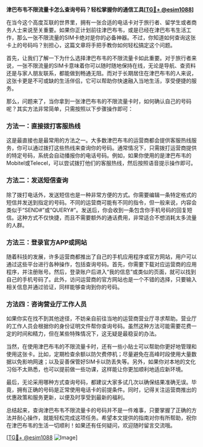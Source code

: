 **津巴布韦不限流量卡怎么查询号码？轻松掌握你的通信工具[[TG💪+ @esim1088](https://t.me/s/esim1088)]**

在当今这个高度互联的世界里，拥有一张合适的电话卡对于旅行者、留学生或者商务人士来说至关重要。如果你正计划前往津巴布韦，或是已经在津巴布韦生活工作，那么一张不限流量的SIM卡绝对是你的必备神器。不过，你知道如何查询这张卡上的号码吗？别担心，这篇文章将手把手教你如何轻松搞定这个问题。

首先，让我们了解一下为什么选择津巴布韦的不限流量卡如此重要。对于旅行者来说，一张不限流量的SIM卡意味着你可以随时随地保持在线，无论是导航、查资料还是与家人朋友联系，都能做到畅通无阻。而对于长期居住在津巴布韦的人来说，这张卡更是不可或缺的生活伴侣，它可以帮助你快速融入当地生活，享受便捷的服务。

那么，问题来了，当你拿到一张津巴布韦的不限流量卡时，如何确认自己的号码呢？其实方法非常简单，只需按照以下步骤操作即可：

### 方法一：直接拨打客服热线

这是最直接也是最常用的方法之一。大多数津巴布韦的运营商都会提供客服热线服务，你可以通过拨打这些热线来查询你的号码。通常情况下，只需拨打运营商提供的特定号码，系统会自动播报你的电话号码。例如，如果你使用的是津巴布韦的Mobitel或Telecel，可以尝试拨打他们的客服热线，然后按照语音提示操作即可。

### 方法二：发送短信查询

除了拨打电话外，发送短信也是一种非常方便的方式。你需要编辑一条特定格式的短信并发送到指定的号码。不同的运营商可能有不同的指令，但一般来说，内容会类似于“SEND#”或“QUERY#”。发送后，你会收到一条包含你手机号码的回复短信。这种方式不仅快捷，而且不需要额外的通话费用，非常适合不想消耗太多流量的人群。

### 方法三：登录官方APP或网站

随着科技的发展，许多运营商都推出了自己的手机应用程序或官方网站，用户可以通过这些平台进行各种操作，包括查询号码。首先，你需要下载对应运营商的应用程序，并注册账号。然后，登录账户后进入“我的信息”或类似的页面，就可以找到自己的手机号码了。此外，访问运营商的官方网站也是一个不错的选择，只要输入相关信息并通过验证，同样能够查询到你的号码。

### 方法四：咨询营业厅工作人员

如果你实在找不到其他途径，不妨亲自前往当地的运营商营业厅寻求帮助。营业厅的工作人员会根据你的身份证明文件帮你查询号码。虽然这种方法可能需要花费一定的时间和精力，但在某些特殊情况下，这无疑是最稳妥的办法。

当然，在使用津巴布韦的不限流量卡时，还有一些小贴士可以帮助你更好地管理和使用这张卡。比如，定期检查余额以防欠费停机；尽量避免在高峰时段使用大量数据以免影响网速；以及妥善保管好SIM卡以防丢失等。另外，如果你对本地的文化习俗不太熟悉，也可以提前做一些功课，这样能让你更加顺利地适应新环境。

最后，无论采用哪种方式查询号码，都建议大家多试几次以确保结果准确无误。毕竟，拥有正确的号码是正常使用电话卡的前提条件。同时，记得关注运营商推出的优惠政策和服务更新，以便及时享受到最新的福利。

总结起来，查询津巴布韦不限流量卡的号码并不是一件难事，只要掌握了正确的方法并耐心操作，就能轻松完成这项任务。希望本文提供的指南对你有所帮助，祝你在津巴布韦的生活一切顺利！如果还有任何疑问，欢迎随时留言交流哦。

[[TG💪+ @esim1088](https://t.me/s/esim1088) ![Image](https://i.postimg.cc/4NQfJmqS/Snipaste-2025-05-13-00-14-12.png)]
